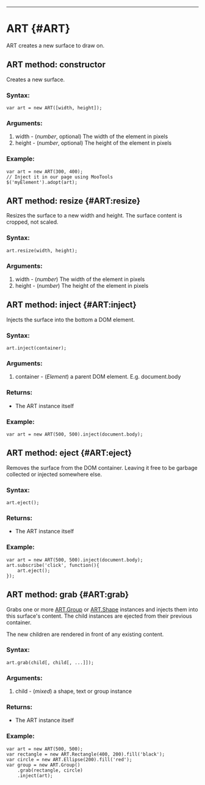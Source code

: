 ------

ART {#ART}
==========

ART creates a new surface to draw on.

ART method: constructor
-----------------------

Creates a new surface.

### Syntax:

	var art = new ART([width, height]);

### Arguments:

1. width - (*number*, optional) The width of the element in pixels
2. height - (*number*, optional) The height of the element in pixels

### Example:

	var art = new ART(300, 400);
	// Inject it in our page using MooTools
	$('myElement').adopt(art);


ART method: resize {#ART:resize}
--------------------------------

Resizes the surface to a new width and height. The surface content is cropped, not scaled.

### Syntax:

	art.resize(width, height);

### Arguments:

1. width - (*number*) The width of the element in pixels
2. height - (*number*) The height of the element in pixels

ART method: inject {#ART:inject}
--------------------------------------------

Injects the surface into the bottom a DOM element.

### Syntax:

	art.inject(container);

### Arguments:

1. container - (*Element*) a parent DOM element. E.g. document.body

### Returns:

* The ART instance itself

### Example:

	var art = new ART(500, 500).inject(document.body);

ART method: eject {#ART:eject}
------------------------------

Removes the surface from the DOM container. Leaving it free to be garbage collected
or injected somewhere else.

### Syntax:

	art.eject();

### Returns:

* The ART instance itself

### Example:

	var art = new ART(500, 500).inject(document.body);
	art.subscribe('click', function(){
		art.eject();
	});

ART method: grab {#ART:grab}
----------------------------

Grabs one or more [ART.Group][] or [ART.Shape][] instances and injects them into this surface's
content. The child instances are ejected from their previous container.

The new children are rendered in front of any existing content.

### Syntax:

	art.grab(child[, child[, ...]]);

### Arguments:

1. child - (*mixed*) a shape, text or group instance

### Returns:

* The ART instance itself

### Example:

	var art = new ART(500, 500);
	var rectangle = new ART.Rectangle(400, 200).fill('black');
	var circle = new ART.Ellipse(200).fill('red');
	var group = new ART.Group()
		.grab(rectangle, circle)
		.inject(art);

[ART.Group]: ART.Group
[ART.Shape]: ART.Shape